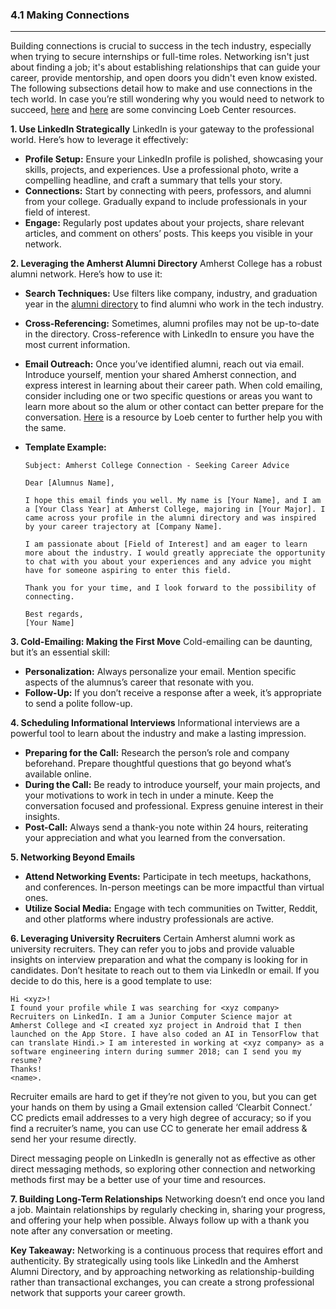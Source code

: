 ### 4.1 Making Connections

---

Building connections is crucial to success in the tech industry, especially when trying to secure internships or full-time roles. Networking isn't just about finding a job; it's about establishing relationships that can guide your career, provide mentorship, and open doors you didn't even know existed. The following subsections detail how to make and use connections in the tech world. In case you’re still wondering why you would need to network to succeed, [here](https://careers.amherst.edu/resources/networking-how-to-guide/) and [here](https://careers.amherst.edu/resources/informational-interviewing/) are some convincing Loeb Center resources. 

**1. Use LinkedIn Strategically**
LinkedIn is your gateway to the professional world. Here’s how to leverage it effectively:
- **Profile Setup:** Ensure your LinkedIn profile is polished, showcasing your skills, projects, and experiences. Use a professional photo, write a compelling headline, and craft a summary that tells your story.
- **Connections:** Start by connecting with peers, professors, and alumni from your college. Gradually expand to include professionals in your field of interest.
- **Engage:** Regularly post updates about your projects, share relevant articles, and comment on others’ posts. This keeps you visible in your network.

**2. Leveraging the Amherst Alumni Directory**
Amherst College has a robust alumni network. Here’s how to use it:
- **Search Techniques:** Use filters like company, industry, and graduation year in the [alumni directory](https://careers.amherst.edu/resources/using-the-alumni-directory/) to find alumni who work in the tech industry.
- **Cross-Referencing:** Sometimes, alumni profiles may not be up-to-date in the directory. Cross-reference with LinkedIn to ensure you have the most current information.
- **Email Outreach:** Once you’ve identified alumni, reach out via email. Introduce yourself, mention your shared Amherst connection, and express interest in learning about their career path.  When cold emailing, consider including one or two specific questions or areas you want to learn more about so the alum or other contact can better prepare for the conversation. [Here](https://careers.amherst.edu/resources/connecting-with-alumni/) is a resource by Loeb center to further help you with the same.
- **Template Example:**
  
  ```
  Subject: Amherst College Connection - Seeking Career Advice
  
  Dear [Alumnus Name],
  
  I hope this email finds you well. My name is [Your Name], and I am a [Your Class Year] at Amherst College, majoring in [Your Major]. I came across your profile in the alumni directory and was inspired by your career trajectory at [Company Name].
  
  I am passionate about [Field of Interest] and am eager to learn more about the industry. I would greatly appreciate the opportunity to chat with you about your experiences and any advice you might have for someone aspiring to enter this field.
  
  Thank you for your time, and I look forward to the possibility of connecting.
  
  Best regards,  
  [Your Name]
  ```

**3. Cold-Emailing: Making the First Move**
Cold-emailing can be daunting, but it’s an essential skill:
- **Personalization:** Always personalize your email. Mention specific aspects of the alumnus’s career that resonate with you.
- **Follow-Up:** If you don’t receive a response after a week, it’s appropriate to send a polite follow-up.

**4. Scheduling Informational Interviews**
Informational interviews are a powerful tool to learn about the industry and make a lasting impression.
- **Preparing for the Call:** Research the person’s role and company beforehand. Prepare thoughtful questions that go beyond what’s available online.
- **During the Call:** Be ready to introduce yourself, your main projects, and your motivations to work in tech in under a minute. Keep the conversation focused and professional. Express genuine interest in their insights.
- **Post-Call:** Always send a thank-you note within 24 hours, reiterating your appreciation and what you learned from the conversation.

**5. Networking Beyond Emails**
- **Attend Networking Events:** Participate in tech meetups, hackathons, and conferences. In-person meetings can be more impactful than virtual ones.
- **Utilize Social Media:** Engage with tech communities on Twitter, Reddit, and other platforms where industry professionals are active.

**6. Leveraging University Recruiters**
Certain Amherst alumni work as university recruiters. They can refer you to jobs and provide valuable insights on interview preparation and what the company is looking for in candidates. Don’t hesitate to reach out to them via LinkedIn or email. If you decide to do this, here is a good template to use: 

  ```
  Hi <xyz>!
  I found your profile while I was searching for <xyz company> Recruiters on LinkedIn. I am a Junior Computer Science major at Amherst College and <I created xyz project in Android that I then launched on the App Store. I have also coded an AI in TensorFlow that can translate Hindi.> I am interested in working at <xyz company> as a software engineering intern during summer 2018; can I send you my resume?
  Thanks!
  <name>.
  ```

Recruiter emails are hard to get if they’re not given to you, but you can get your hands on them by using a Gmail extension called ‘Clearbit Connect.’ CC predicts email addresses to a very high degree of accuracy; so if you find a recruiter’s name, you can use CC to generate her email address & send her your resume directly.

Direct messaging people on LinkedIn is generally not as effective as other direct messaging methods, so exploring other connection and networking methods first may be a better use of your time and resources.

**7. Building Long-Term Relationships**
Networking doesn’t end once you land a job. Maintain relationships by regularly checking in, sharing your progress, and offering your help when possible. Always follow up with a thank you note after any conversation or meeting.

**Key Takeaway:**
Networking is a continuous process that requires effort and authenticity. By strategically using tools like LinkedIn and the Amherst Alumni Directory, and by approaching networking as relationship-building rather than transactional exchanges, you can create a strong professional network that supports your career growth. 
